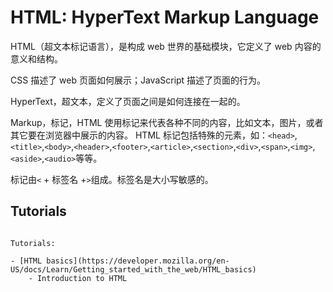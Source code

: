 # HTML: HyperText Markup Language

HTML（超文本标记语言），是构成 web 世界的基础模块，它定义了 web 内容的意义和结构。

CSS 描述了 web 页面如何展示；JavaScript 描述了页面的行为。

HyperText，超文本，定义了页面之间是如何连接在一起的。

Markup，标记，HTML 使用标记来代表各种不同的内容，比如文本，图片，或者其它要在浏览器中展示的内容。 HTML 标记包括特殊的元素，如：`<head>`,`<title>`,`<body>`,`<header>`,`<footer>`,`<article>`,`<section>`,`<div>`,`<span>`,`<img>`,`<aside>`,`<audio>`等等。

标记由`<` + 标签名 +`>`组成。标签名是大小写敏感的。

## Tutorials

```no-formatter-code

Tutorials:

- [HTML basics](https://developer.mozilla.org/en-US/docs/Learn/Getting_started_with_the_web/HTML_basics)
    - Introduction to HTML

```
